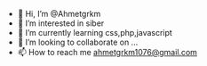  - 👋 Hi, I’m @Ahmetgrkm  
- 👀 I’m interested in siber
- 🌱 I’m currently learning css,php,javascript
- 💞️ I’m looking to collaborate on ...
- 📫 How to reach me ahmetgrkm1076@gmail.com

<!---
Ahmetgrkm/Ahmetgrkm is a ✨ special ✨ repository because its `README.md` (this file) appears on your GitHub profile.
You can click the Preview link to take a look at your changes.
--->
  
